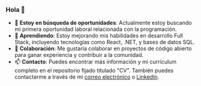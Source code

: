 ### Hola 👋
- 🔭 **Estoy en búsqueda de oportunidades**: Actualmente estoy buscando mi primera oportunidad laboral relacionada con la programación.
- 🌱 **Aprendiendo**: Estoy mejorando mis habilidades en desarrollo Full Stack, incluyendo tecnologías como React, .NET, y bases de datos SQL.
- 👯 **Colaboración**: Me gustaría colaborar en proyectos de código abierto para ganar experiencia y contribuir a la comunidad.
- 📫 **Contacto**: Puedes encontrar más información y mi currículum completo en el repositorio fijado titulado "CV". También puedes contactarme a través de mi [correo electrónico](mailto:francoexequiel_garcia@hotmail.com) o [LinkedIn](https://www.linkedin.com/in/franco-garcia-13ba53155/).
<!--
**FrancoExeqGarcia/FrancoExeqGarcia** is a ✨ _special_ ✨ repository because its `README.md` (this file) appears on your GitHub profile.

Here are some ideas to get you started:

- 🔭 I’m currently working on ...
- 🌱 I’m currently learning ...
- 👯 I’m looking to collaborate on ...
- 🤔 I’m looking for help with ...
- 💬 Ask me about ...
- 📫 How to reach me: ...
- 😄 Pronouns: ...
- ⚡ Fun fact: ...
-->

